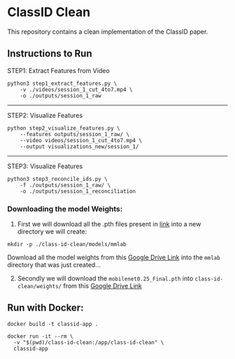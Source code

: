 # ClassID Clean


This repository contains a clean implementation of the ClassID paper.


## Instructions to Run


STEP1: Extract Features from Video
```shell
python3 step1_extract_features.py \
    -v ./videos/session_1_cut_4to7.mp4 \
    -o ./outputs/session_1_raw
```
---

STEP2: Visualize Features
```shell
python step2_visualize_features.py \
    --features outputs/session_1_raw/ \
    --video videos/session_1_cut_4to7.mp4 \
    --output visualizations_new/session_1/
```
---

STEP3: Visualize Features
```shell
python3 step3_reconcile_ids.py \
    -f ./outputs/session_1_raw/ \
    -o ./outputs/session_1_reconciliation
```
    

### Downloading the model Weights:

1. First we will download all the .pth files present in [link](https://drive.google.com/drive/folders/1mUtuwzOQwKuVb1XMRxDjkGUJ3bSNLPjz?usp=sharing) into a new directory we will create:
```shell
mkdir -p ./class-id-clean/models/mmlab
```

Download all the model weights from this [Google Drive Link](https://drive.google.com/drive/folders/1mUtuwzOQwKuVb1XMRxDjkGUJ3bSNLPjz?usp=sharing)  into the `mmlab` directory that was just created...



2. Secondly we will download the `mobilenet0.25_Final.pth` into `class-id-clean/weights/` from this [Google Drive Link](https://drive.google.com/drive/folders/15dWsWr4dpQUf8zyuH0gi6y7fOQN5l84X?usp=sharing) 



## Run with Docker:

```docker
docker build -t classid-app .
```

```docker
docker run -it --rm \
  -v "$(pwd)/class-id-clean:/app/class-id-clean" \
  classid-app
```